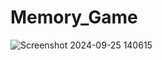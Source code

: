 # Memory_Game
![Screenshot 2024-09-25 140615](https://github.com/user-attachments/assets/d2738742-5641-489c-bf7d-291753bc4db3)

